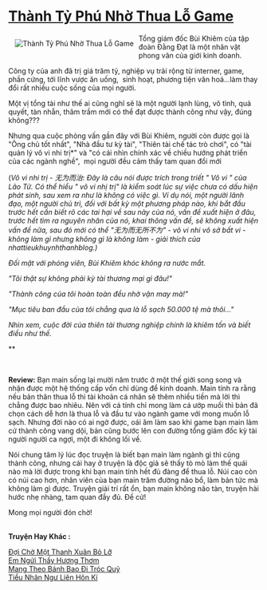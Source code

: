 <a href="https://utruyen.com/thanh-ty-phu-nho-thua-lo-game/25378/" title="Thành Tỷ Phú Nhờ Thua Lỗ Game"><h1>Thành Tỷ Phú Nhờ Thua Lỗ Game</h1></a><div style="display:table"><img align="right" style="float: left; padding: 10px;" src="https://utruyen.com/images/story/200x260/thanh-ty-phu-nho-thua-lo-game.jpg" alt="Thành Tỷ Phú Nhờ Thua Lỗ Game">Tổng giám đốc Bùi Khiêm của tập đoàn Đằng Đạt là một nhân vật phong vân của giới kinh doanh.<p></p>Công ty của anh đã trị giá trăm tỷ, nghiệp vụ trải rộng từ interner, game, phần cứng, tới lĩnh vược ăn uống,  sinh hoạt, phương tiện văn hoá...làm thay đổi rất nhiều cuộc sống của mọi người.<p></p>Một vị tổng tài như thế ai cũng nghĩ sẽ là một người lạnh lùng, vô tình, quả quyết, tàn nhẫn, thâm trầm mới có thể đạt được thành công như vậy, đúng không???<p></p>Nhưng qua cuộc phỏng vấn gần đây với Bùi Khiêm, người còn được gọi là "Ông chủ tốt nhất", "Nhà đầu tư kỳ tài", "Thiên tài chế tác trò chơi", có "tài quản lý vô vi nhi trị*" và "có cái nhìn chính xác về chiều hướng phát triển của các ngành nghề",  mọi người đều cảm thấy tam quan đổi mới<p></p>(*Vô vi nhi trị - 无为而治: Đây là câu nói được trích trong triết " Vô vi " của Lão Tử. Có thể hiểu " vô vi nhị trị" là kiểm soát lúc sự việc chưa có dấu hiện phát sinh, sau xem ra như là không có việc gì. Ví dụ nói, một người lãnh đạo, một người chủ trì, đối với bất kỳ một phương pháp nào, khi bắt đầu trước hết cần biết rõ các tai hại về sau này của nó, vấn đề xuất hiện ở đâu, trước hết tìm ra nguyên nhân của nó, khai thông vấn đề, sẽ không xuất hiện vấn đề nữa, sau đó mới có thể "无为而无所不为" - vô vi nhi vô sở bất vi - không làm gì nhưng không gì là không làm - giải thích của nhattieukhuynhthanhblog.)<p></p>Đối mặt với phóng viên, Bùi Khiêm khóc không ra nước mắt.<p></p>"Tôi thật sự không phải kỳ tài thương mại gì đâu!"<p></p>"Thành công của tôi hoàn toàn đều nhờ vận may mà!"<p></p>"Mục tiêu ban đầu của tôi chẳng qua là lỗ sạch 50.000 tệ mà thôi..."<p></p>Nhìn xem, cuộc đời của thiên tài thương nghiệp chính là khiêm tốn và biết điều như thế.<p></p>***<p></p><b>​</b><p></p><b>Review:</b> Bạn main sống lại mười năm trước ở một thế giới song song và nhận được một hệ thống cấp vốn chỉ dùng để kinh doanh. Main tính ra rằng nếu bản thân thua lỗ thì tài khoản cá nhân sẽ thêm nhiều tiền mà lời thì chẳng được bao nhiêu. Nên với cá tính chỉ mong làm cá ướp muối thì bản đã chọn cách dễ hơn là thua lỗ và đầu tư vào ngành game với mong muốn lỗ sạch. Nhưng đời nào có ai ngờ được, oái ăm làm sao khi game bạn main làm cứ thành công vang dội, bản cũng bước lên con đường tổng giám đốc kỳ tài người người ca ngợi, một đi không lối về.<p></p>Nói chung tâm lý lúc đọc truyện là biết bạn main làm ngành gì thì cũng thành công, nhưng cái hay ở truyện là độc giả sẽ thấy tò mò làm thế quái nào mà lời được trong khi bạn main tính hết đủ đàng để thua lỗ. Núi cao còn có núi cao hơn, nhân viên của bạn main trăm đường não bổ, làm bản tức mà không làm gì được. Truyện giải trí rất ổn, bạn main không não tàn, truyện hài hước nhẹ nhàng, tam quan đầy đủ. Đề cử!<p></p>Mong mọi người đón chờ!</div><p><br><b>Truyện Hay Khác :</b></p><a href="https://utruyen.com/doi-cho-mot-thanh-xuan-bo-lo/22164/" alt="Đợi Chờ Một Thanh Xuân Bỏ Lỡ">Đợi Chờ Một Thanh Xuân Bỏ Lỡ</a><br/><a href="https://github.com/mlquan/truyenhay/tree/master/truyenhay/25330/" alt="Em Ngửi Thấy Hương Thơm">Em Ngửi Thấy Hương Thơm</a><br/><a href="https://github.com/quanluxury/dammy/tree/master/truyenhay/22556/" alt="Mang Theo Bánh Bao Đi Tróc Quỷ">Mang Theo Bánh Bao Đi Tróc Quỷ</a><br/><a href="https://github.com/quanluxury/dammy/tree/master/truyenhay/25172/" alt="Tiểu Nhân Ngư Liên Hôn Kí">Tiểu Nhân Ngư Liên Hôn Kí</a><br/>